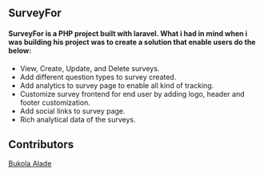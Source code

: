 ## SurveyFor

<h4>SurveyFor is a PHP project built with laravel. What i had in mind when i was building his project was to create a solution that enable users do the below:</h4>
<ul>
	<li>View, Create, Update, and Delete surveys.</li>
	<li>Add different question types to survey created.</li>
	<li>Add analytics to survey page to enable all kind of tracking.</li>
	<li>Customize survey frontend for end user by adding logo, header and footer customization.</li>
	<li>Add social links to survey page.</li>
	<li>Rich analytical data of the surveys.</li>
</ul>

## Contributors 
[Bukola Alade ](http://ng.linkedin.com/in/bukolaalade/en)


